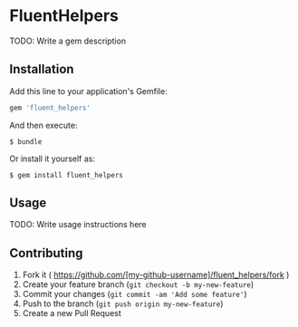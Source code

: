 # FluentHelpers

TODO: Write a gem description

## Installation

Add this line to your application's Gemfile:

```ruby
gem 'fluent_helpers'
```

And then execute:

    $ bundle

Or install it yourself as:

    $ gem install fluent_helpers

## Usage

TODO: Write usage instructions here

## Contributing

1. Fork it ( https://github.com/[my-github-username]/fluent_helpers/fork )
2. Create your feature branch (`git checkout -b my-new-feature`)
3. Commit your changes (`git commit -am 'Add some feature'`)
4. Push to the branch (`git push origin my-new-feature`)
5. Create a new Pull Request
